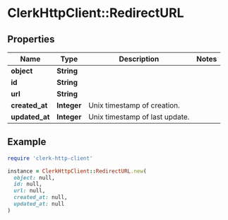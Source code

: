 # ClerkHttpClient::RedirectURL

## Properties

| Name | Type | Description | Notes |
| ---- | ---- | ----------- | ----- |
| **object** | **String** |  |  |
| **id** | **String** |  |  |
| **url** | **String** |  |  |
| **created_at** | **Integer** | Unix timestamp of creation.  |  |
| **updated_at** | **Integer** | Unix timestamp of last update.  |  |

## Example

```ruby
require 'clerk-http-client'

instance = ClerkHttpClient::RedirectURL.new(
  object: null,
  id: null,
  url: null,
  created_at: null,
  updated_at: null
)
```

